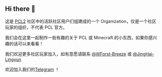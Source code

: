 ## Hi there 👋

<!--

**Here are some ideas to get you started:**

🙋‍♀️ A short introduction - what is your organization all about?
🌈 Contribution guidelines - how can the community get involved?
👩‍💻 Useful resources - where can the community find your docs? Is there anything else the community should know?
🍿 Fun facts - what does your team eat for breakfast?
🧙 Remember, you can do mighty things with the power of [Markdown](https://docs.github.com/github/writing-on-github/getting-started-with-writing-and-formatting-on-github/basic-writing-and-formatting-syntax)
-->
这是 [PCL2](https://github.com/Hex-Dragon/PCL2) 社区中的活跃社区用户们组建成的一个 Organization，仅是一个社区玩家的组织，不代表 PCL 官方。

我们会在这里一起制作一些有趣的关于 PCL 或 Minecraft 的小东西，如果你感兴趣的话可以来看看！

我们欢迎更多社区玩家加入，如有意愿请联系 [@WForst-Breeze](https://github.com/WForst-Breeze) 或 [@JingHai-Lingyun](https://github.com/JingHai-Lingyun)

欢迎加入我们的[Telegram](https://t.me/pcl_community) ！
